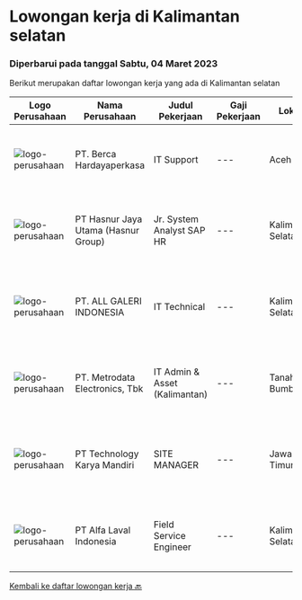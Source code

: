 
  # Lowongan kerja di Kalimantan selatan

  ### Diperbarui pada tanggal Sabtu, 04 Maret 2023

  Berikut merupakan daftar lowongan kerja yang ada di Kalimantan selatan

  |Logo Perusahaan | Nama Perusahaan | Judul Pekerjaan | Gaji Pekerjaan | Lokasi | Deskripsi | Tanggal diunggah | Pranala |
  | -------------- | --------------- | --------------- | --------- | --------- | -------------- | ------- | ----------- |
  |![logo-perusahaan](https://image-service-cdn.seek.com.au/6a76252207cfed561e664c874d4631f4aefd8409/ee4dce1061f3f616224767ad58cb2fc751b8d2dc)|PT. Berca Hardayaperkasa|IT Support|---|Aceh|Responsibilities: Analyzing, troubleshooting, and installation to several areas including desktop hardware, operating systems (Windows 7/8/10),...|Senin, 27 Februari 2023|https://www.jobstreet.co.id/id/job/it-support-4240563?token=0~29923898-20a0-417b-8523-fd28373789bb&sectionRank=1&jobId=jobstreet-id-job-4240563|
|![logo-perusahaan](https://image-service-cdn.seek.com.au/ce6f66b5ddea48c0961eddc201a535616844de99/ee4dce1061f3f616224767ad58cb2fc751b8d2dc)|PT Hasnur Jaya Utama (Hasnur Group)|Jr. System Analyst SAP HR|---|Kalimantan Selatan|PT. Hasnur Informasi Teknologi is hiring Jr. System Analyst SAP HRJob Requirements: Age 27-35 years old Candidate must possess at least a Bachelor's...|Kamis, 02 Maret 2023|https://www.jobstreet.co.id/id/job/jr.-system-analyst-sap-hr-4245888?token=0~29923898-20a0-417b-8523-fd28373789bb&sectionRank=2&jobId=jobstreet-id-job-4245888|
|![logo-perusahaan](https://image-service-cdn.seek.com.au/6f98622aa95b8405014c29f4127949f02851bc50/ee4dce1061f3f616224767ad58cb2fc751b8d2dc)|PT. ALL GALERI INDONESIA|IT Technical|---|Kalimantan Selatan|Kualifikasi : Pendidikan minimal D3 -Teknik Komputer/Sistem Informasi/Teknik Informatika dengan pengalaman minimal 1 tahun untuk posisi yang sama...|Senin, 27 Februari 2023|https://www.jobstreet.co.id/id/job/it-technical-4241451?token=0~29923898-20a0-417b-8523-fd28373789bb&sectionRank=3&jobId=jobstreet-id-job-4241451|
|![logo-perusahaan](https://image-service-cdn.seek.com.au/0d75518309b56a3cff39daa569b0ba02cc7a22f2/ee4dce1061f3f616224767ad58cb2fc751b8d2dc)|PT. Metrodata Electronics, Tbk|IT Admin & Asset (Kalimantan)|---|Tanah Bumbu|Monitoring dan Memastikan SLA achieve Analisa Incident Management &amp; Problem Management Memastikan proses IMAC pada IT Asset berjalan sesuai...|Jumat, 24 Februari 2023|https://www.jobstreet.co.id/id/job/it-admin-asset-kalimantan-4238840?token=0~29923898-20a0-417b-8523-fd28373789bb&sectionRank=4&jobId=jobstreet-id-job-4238840|
|![logo-perusahaan](https://image-service-cdn.seek.com.au/2355f71ec5cc4115c8fa155f692b321e1b42ea1a/ee4dce1061f3f616224767ad58cb2fc751b8d2dc)|PT Technology Karya Mandiri|SITE MANAGER|---|Jawa Timur|SITE MANAGERPROJECT TELEKOMUNIKASI Persyaratan Khusus:  Pendidikan minimal SMU / SMK sederajat. Diutamakan memiliki pengalaman dalam pekerjaan proyek...|Selasa, 14 Februari 2023|https://www.jobstreet.co.id/id/job/site-manager-4225258?token=0~29923898-20a0-417b-8523-fd28373789bb&sectionRank=5&jobId=jobstreet-id-job-4225258|
|![logo-perusahaan](https://image-service-cdn.seek.com.au/4227fec109b3a72fba2d5ddec409b1fba99a3b0f/ee4dce1061f3f616224767ad58cb2fc751b8d2dc)|PT Alfa Laval Indonesia|Field Service Engineer|---|Kalimantan Selatan|At Alfa Laval, we always go that extra mile to overcome the toughest challenges. Our driving force is to accelerate success for our customers, people,...|Jumat, 03 Maret 2023|https://www.jobstreet.co.id/id/job/field-service-engineer-1034859339?token=0~29923898-20a0-417b-8523-fd28373789bb&sectionRank=6&jobId=jobstreet-id-job-1034859339|


  [Kembali ke daftar lowongan kerja 🔙](../README.md#daftar-lowongan-kerja)
  